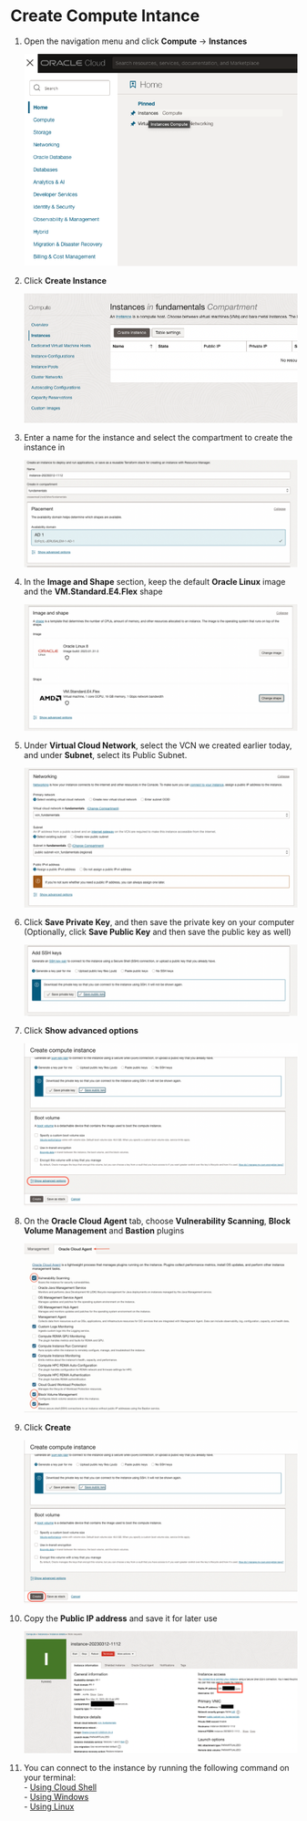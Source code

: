 # Create Compute Intance
1. Open the navigation menu and click **Compute** &rarr; **Instances**

    ![drawing](./SS/compute/1.png)

2. Click **Create Instance**

    ![drawing](./SS/compute/2.png)

3. Enter a name for the instance and select the compartment to create the instance in

    ![drawing](./SS/compute/3.png)

4. In the **Image and Shape** section, keep the default **Oracle Linux** image and the **VM.Standard.E4.Flex** shape

    ![drawing](./SS/compute/4.png)

5. Under **Virtual Cloud Network**, select the VCN we created earlier today, and under **Subnet**, select its Public Subnet.

     ![drawing](./SS/compute/5.png)

6. Click **Save Private Key**, and then save the private key on your computer (Optionally, click **Save Public Key** and then save the public key as well)

    ![drawing](./SS/compute/6.png)

7. Click **Show advanced options**

    ![drawing](./SS/compute/7.png)

8. On the **Oracle Cloud Agent** tab, choose **Vulnerability Scanning**, **Block Volume Management** and **Bastion** plugins

    ![drawing](./SS/compute/8.png)

9. Click **Create**

    ![drawing](./SS/compute/9.png)

10. Copy the **Public IP address** and save it for later use

    ![drawing](./SS/compute/10.png)

11. You can connect to the instance by running the following command on your terminal:<br>
        - [Using Cloud Shell](./SSH/cloud_shell.md) <br>
        - [Using Windows](./SSH/windows.md) <br>
        - [Using Linux](./SSH/linux.md) <br>

